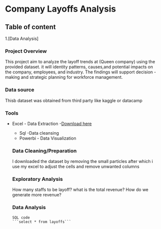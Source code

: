 # Company Layoffs Analysis
## Table of content
1.[Data Analysis]

### Project Overview
This project aim to analyze the layoff trends at (Queen company) using the provided dataset. it will identity patterns, causes,and potential impacts on the company, employees, and industry. The findings will support  decision -making and strategic planning for workforce management.
### Data source
Thisb dataset was obtained from third party like kaggle or datacamp
### Tools
- Excel - Data Extraction
    -[Download here](www.microsoftexcel.com)
  - Sql -Data cleansing
  -  Powerbi - Data Visualization
 
    ### Data Cleaning/Preparation
  I downloaded the dataset by removing the small particles after which i use my excel to adjust the cells and remove unwanted columns
  ### Exploratory Analysis
  How many staffs to be layoff?
  what is the total revenue?
  How do we generate more revenue?

  ### Data Analysis
      SQL code
      ```select * from layoffs```
